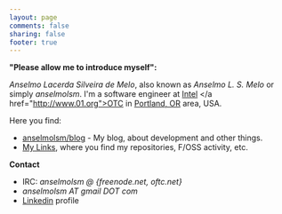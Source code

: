 ```yaml
---
layout: page
comments: false
sharing: false
footer: true
---
```


**"Please allow me to introduce myself":**

<em>Anselmo Lacerda Silveira de Melo</em>, also known as <em>Anselmo L. S. Melo</em> or simply <em>anselmolsm</em>. I'm a software engineer at <a href="http://www.intel.com/">Intel</a> </a href="http://www.01.org">OTC</a> in [Portland, OR](https://en.wikipedia.org/wiki/Portland,_Oregon) area, USA.

Here you find:

  * [anselmolsm/blog](http:///anselmolsm.org/blog/) - My blog, about development and other things.
  * [My Links](http://anselmolsm.org/links), where you find my repositories, F/OSS activity, etc.

**Contact**

  * IRC: <em>anselmolsm @ {freenode.net, oftc.net}</em>
  * <em>anselmolsm AT gmail DOT com</em>
  * [Linkedin](http://br.linkedin.com/in/anselmolsm) profile
